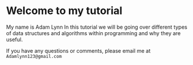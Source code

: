# Welcome to my tutorial

My name is Adam Lynn In this tutorial we will be going over different types of data structures and algorithms within programming and why they are useful.

If you have any questions or comments, please email me at `Adamlynn123@gmail.com`